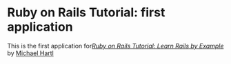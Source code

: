 # Ruby on Rails Tutorial: first application

This is the first application for[*Ruby on Rails Tutorial: Learn Rails by
Example*](http://railstutorial.org/) by [Michael
Hartl](http://michaelhartl.com/)